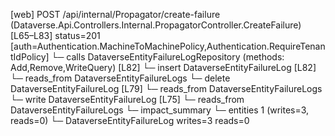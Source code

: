 [web] POST /api/internal/Propagator/create-failure  (Dataverse.Api.Controllers.Internal.PropagatorController.CreateFailure)  [L65–L83] status=201 [auth=Authentication.MachineToMachinePolicy,Authentication.RequireTenantIdPolicy]
  └─ calls DataverseEntityFailureLogRepository (methods: Add,Remove,WriteQuery) [L82]
  └─ insert DataverseEntityFailureLog [L82]
    └─ reads_from DataverseEntityFailureLogs
  └─ delete DataverseEntityFailureLog [L79]
    └─ reads_from DataverseEntityFailureLogs
  └─ write DataverseEntityFailureLog [L75]
    └─ reads_from DataverseEntityFailureLogs
  └─ impact_summary
    └─ entities 1 (writes=3, reads=0)
      └─ DataverseEntityFailureLog writes=3 reads=0

